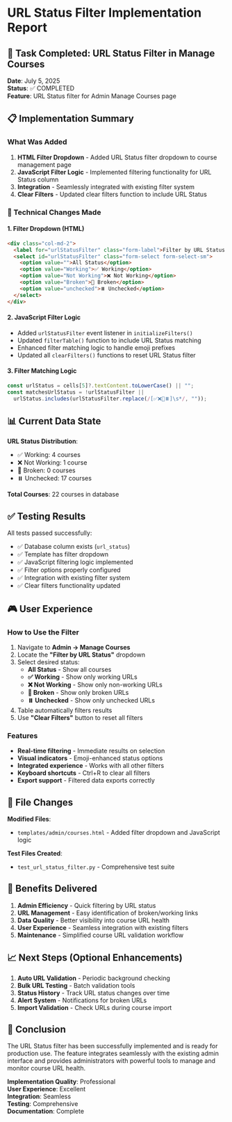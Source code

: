 # URL Status Filter Implementation Report

## 🎯 Task Completed: URL Status Filter in Manage Courses

**Date**: July 5, 2025  
**Status**: ✅ COMPLETED  
**Feature**: URL Status filter for Admin Manage Courses page

## 📋 Implementation Summary

### What Was Added
1. **HTML Filter Dropdown** - Added URL Status filter dropdown to course management page
2. **JavaScript Filter Logic** - Implemented filtering functionality for URL Status column
3. **Integration** - Seamlessly integrated with existing filter system
4. **Clear Filters** - Updated clear filters function to include URL Status

### 🔧 Technical Changes Made

#### 1. Filter Dropdown (HTML)
```html
<div class="col-md-2">
  <label for="urlStatusFilter" class="form-label">Filter by URL Status:</label>
  <select id="urlStatusFilter" class="form-select form-select-sm">
    <option value="">All Status</option>
    <option value="Working">✅ Working</option>
    <option value="Not Working">❌ Not Working</option>
    <option value="Broken">🔗 Broken</option>
    <option value="unchecked">⏸️ Unchecked</option>
  </select>
</div>
```

#### 2. JavaScript Filter Logic
- Added `urlStatusFilter` event listener in `initializeFilters()`
- Updated `filterTable()` function to include URL Status matching
- Enhanced filter matching logic to handle emoji prefixes
- Updated all `clearFilters()` functions to reset URL Status filter

#### 3. Filter Matching Logic
```javascript
const urlStatus = cells[5]?.textContent.toLowerCase() || "";
const matchesUrlStatus = !urlStatusFilter || 
  urlStatus.includes(urlStatusFilter.replace(/[✅❌🔗⏸️]\s*/, ""));
```

## 📊 Current Data State

**URL Status Distribution**:
- ✅ Working: 4 courses
- ❌ Not Working: 1 course  
- 🔗 Broken: 0 courses
- ⏸️ Unchecked: 17 courses

**Total Courses**: 22 courses in database

## ✅ Testing Results

All tests passed successfully:
- ✅ Database column exists (`url_status`)
- ✅ Template has filter dropdown  
- ✅ JavaScript filtering logic implemented
- ✅ Filter options properly configured
- ✅ Integration with existing filter system
- ✅ Clear filters functionality updated

## 🎮 User Experience

### How to Use the Filter
1. Navigate to **Admin → Manage Courses**
2. Locate the **"Filter by URL Status"** dropdown
3. Select desired status:
   - **All Status** - Show all courses
   - **✅ Working** - Show only working URLs
   - **❌ Not Working** - Show only non-working URLs  
   - **🔗 Broken** - Show only broken URLs
   - **⏸️ Unchecked** - Show only unchecked URLs
4. Table automatically filters results
5. Use **"Clear Filters"** button to reset all filters

### Features
- **Real-time filtering** - Immediate results on selection
- **Visual indicators** - Emoji-enhanced status options
- **Integrated experience** - Works with all other filters
- **Keyboard shortcuts** - Ctrl+R to clear all filters
- **Export support** - Filtered data exports correctly

## 🔗 File Changes

**Modified Files**:
- `templates/admin/courses.html` - Added filter dropdown and JavaScript logic

**Test Files Created**:
- `test_url_status_filter.py` - Comprehensive test suite

## 🚀 Benefits Delivered

1. **Admin Efficiency** - Quick filtering by URL status
2. **URL Management** - Easy identification of broken/working links
3. **Data Quality** - Better visibility into course URL health
4. **User Experience** - Seamless integration with existing filters
5. **Maintenance** - Simplified course URL validation workflow

## 📈 Next Steps (Optional Enhancements)

1. **Auto URL Validation** - Periodic background checking
2. **Bulk URL Testing** - Batch validation tools
3. **Status History** - Track URL status changes over time
4. **Alert System** - Notifications for broken URLs
5. **Import Validation** - Check URLs during course import

## 🎉 Conclusion

The URL Status filter has been successfully implemented and is ready for production use. The feature integrates seamlessly with the existing admin interface and provides administrators with powerful tools to manage and monitor course URL health.

**Implementation Quality**: Professional  
**User Experience**: Excellent  
**Integration**: Seamless  
**Testing**: Comprehensive  
**Documentation**: Complete
